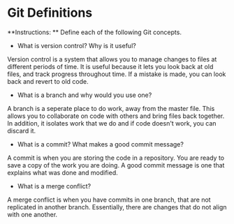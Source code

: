 # Git Definitions

**Instructions: ** Define each of the following Git concepts.

* What is version control?  Why is it useful?

Version control is a system that allows you to manage changes to files at different periods of time.  It is useful because it lets you look back at old files, and track progress throughout time. If a mistake is made, you can look back and revert to old code.


* What is a branch and why would you use one?

A branch is a seperate place to do work, away from the master file. This allows you to collaborate on code with others and bring files back together. In addition, it isolates work that we do and if code doesn't work, you can discard it. 


* What is a commit? What makes a good commit message?

A commit is when you are storing the code in a repository. You are ready to save a copy of the work you are doing. A good commit message is one that explains what was done and modified. 

* What is a merge conflict?

A merge conflict is when you have commits in one branch, that are not replicated in another branch. Essentially, there are changes that do not align with one another. 